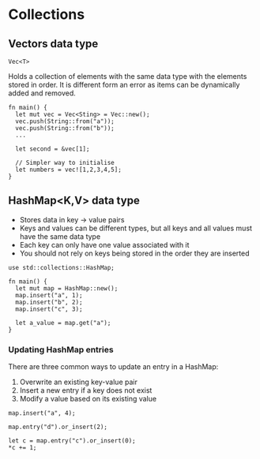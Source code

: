 # Collections

## Vectors data type

`Vec<T>`

Holds a collection of elements with the same data type with the elements stored in order. It is different form an error as items can be dynamically added and removed.

```
fn main() {
  let mut vec = Vec<Sting> = Vec::new();
  vec.push(String::from("a"));
  vec.push(String::from("b"));
  ...

  let second = &vec[1];

  // Simpler way to initialise
  let numbers = vec![1,2,3,4,5];
}
```

## HashMap<K,V> data type

- Stores data in key -> value pairs
- Keys and values can be different types, but all keys and all values must have the same data type
- Each key can only have one value associated with it
- You should not rely on keys being stored in the order they are inserted

```
use std::collections::HashMap;

fn main() {
  let mut map = HashMap::new();
  map.insert("a", 1);
  map.insert("b", 2);
  map.insert("c", 3);

  let a_value = map.get("a");
}
```

### Updating HashMap entries
There are three common ways to update an entry in a HashMap:

1. Overwrite an existing key-value pair
2. Insert a new entry if a key does not exist
3. Modify a value based on its existing value

```
map.insert("a", 4);

map.entry("d").or_insert(2);

let c = map.entry("c").or_insert(0);
*c += 1;
```